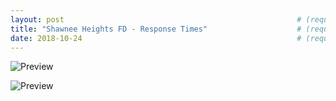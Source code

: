 ```yaml
---
layout: post                                                    # (require) default post layout
title: "Shawnee Heights FD - Response Times"                    # (require) a string title
date: 2018-10-24                                                # (require) a post date
---
```

![Preview](https://github.com/williamtrimble/williamtrimble.github.io/raw/master/static/img/SNCOFD4_80.PNG)

![Preview](https://github.com/williamtrimble/williamtrimble.github.io/raw/master/static/img/SNCOFD4_81.PNG)
